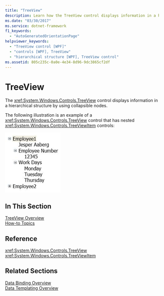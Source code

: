 ```yaml
---
title: "TreeView"
description: Learn how the TreeView control displays information in a hierarchical structure by using collapsible nodes.
ms.date: "03/30/2017"
ms.service: dotnet-framework
f1_keywords: 
  - "AutoGeneratedOrientationPage"
helpviewer_keywords: 
  - "TreeView control [WPF]"
  - "controls [WPF], TreeView"
  - "hierarchical structure [WPF], TreeView control"
ms.assetid: 805c235c-0a0e-4e34-8d96-9dc3865cf2df
---
```

# TreeView

The <xref:System.Windows.Controls.TreeView> control displays information in a hierarchical structure by using collapsible nodes.  
  
The following illustration is an example of a <xref:System.Windows.Controls.TreeView> control that has nested <xref:System.Windows.Controls.TreeViewItem> controls:  
  
![Illustration that shows nested TreeViewItem controls.](./media/treeview/nested-treeviewitem-controls.jpg)  
  
## In This Section  

[TreeView Overview](treeview-overview.md)  
[How-to Topics](treeview-how-to-topics.md)  
  
## Reference  

<xref:System.Windows.Controls.TreeView>  
  <xref:System.Windows.Controls.TreeViewItem>  
  
## Related Sections  

[Data Binding Overview](../data/index.md)  
  [Data Templating Overview](../data/data-templating-overview.md)
